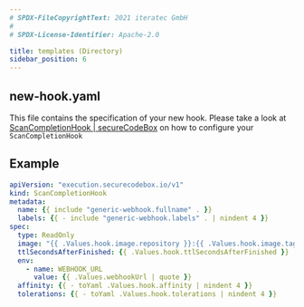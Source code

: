 ```yaml
---
# SPDX-FileCopyrightText: 2021 iteratec GmbH
#
# SPDX-License-Identifier: Apache-2.0

title: templates (Directory)
sidebar_position: 6
---
```


## new-hook.yaml

This file contains the specification of your new hook. Please take a look at [ScanCompletionHook | secureCodeBox](/docs/api/crds/scan-completion-hook) on how to configure your `ScanCompletionHook`

## Example

```yaml
apiVersion: "execution.securecodebox.io/v1"
kind: ScanCompletionHook
metadata:
  name: {{ include "generic-webhook.fullname" . }}
  labels: {{ - include "generic-webhook.labels" . | nindent 4 }}
spec:
  type: ReadOnly
  image: "{{ .Values.hook.image.repository }}:{{ .Values.hook.image.tag | default .Chart.Version }}"
  ttlSecondsAfterFinished: {{ .Values.hook.ttlSecondsAfterFinished }}
  env:
    - name: WEBHOOK_URL
      value: {{ .Values.webhookUrl | quote }}
  affinity: {{ - toYaml .Values.hook.affinity | nindent 4 }}
  tolerations: {{ - toYaml .Values.hook.tolerations | nindent 4 }}
```
